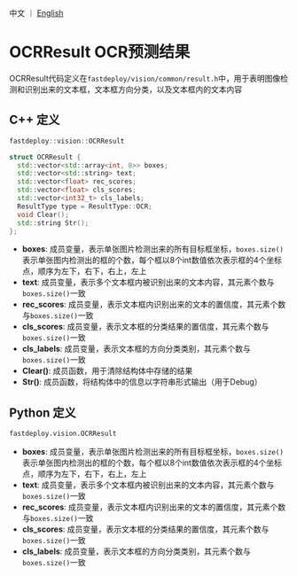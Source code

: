 中文 ｜ [English](ocr_result_EN.md)
# OCRResult OCR预测结果

OCRResult代码定义在`fastdeploy/vision/common/result.h`中，用于表明图像检测和识别出来的文本框，文本框方向分类，以及文本框内的文本内容

## C++ 定义

```c++
fastdeploy::vision::OCRResult
```  

```c++
struct OCRResult {
  std::vector<std::array<int, 8>> boxes;
  std::vector<std::string> text;
  std::vector<float> rec_scores;
  std::vector<float> cls_scores;
  std::vector<int32_t> cls_labels;
  ResultType type = ResultType::OCR;
  void Clear();
  std::string Str();
};
```

- **boxes**: 成员变量，表示单张图片检测出来的所有目标框坐标，`boxes.size()`表示单张图内检测出的框的个数，每个框以8个int数值依次表示框的4个坐标点，顺序为左下，右下，右上，左上
- **text**: 成员变量，表示多个文本框内被识别出来的文本内容，其元素个数与`boxes.size()`一致
- **rec_scores**: 成员变量，表示文本框内识别出来的文本的置信度，其元素个数与`boxes.size()`一致
- **cls_scores**: 成员变量，表示文本框的分类结果的置信度，其元素个数与`boxes.size()`一致
- **cls_labels**: 成员变量，表示文本框的方向分类类别，其元素个数与`boxes.size()`一致
- **Clear()**: 成员函数，用于清除结构体中存储的结果
- **Str()**: 成员函数，将结构体中的信息以字符串形式输出（用于Debug）

## Python 定义

```python
fastdeploy.vision.OCRResult  
```

- **boxes**: 成员变量，表示单张图片检测出来的所有目标框坐标，`boxes.size()`表示单张图内检测出的框的个数，每个框以8个int数值依次表示框的4个坐标点，顺序为左下，右下，右上，左上
- **text**: 成员变量，表示多个文本框内被识别出来的文本内容，其元素个数与`boxes.size()`一致
- **rec_scores**: 成员变量，表示文本框内识别出来的文本的置信度，其元素个数与`boxes.size()`一致
- **cls_scores**: 成员变量，表示文本框的分类结果的置信度，其元素个数与`boxes.size()`一致
- **cls_labels**: 成员变量，表示文本框的方向分类类别，其元素个数与`boxes.size()`一致
